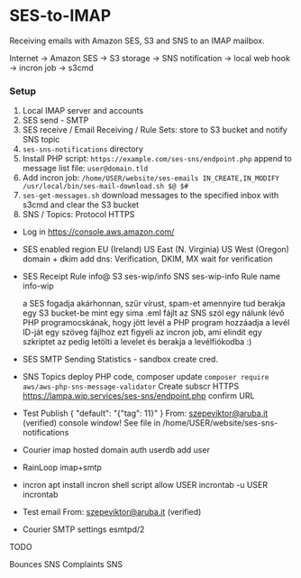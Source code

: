 # SES-to-IMAP

Receiving emails with Amazon SES, S3 and SNS to an IMAP mailbox.

Internet → Amazon SES → S3 storage → SNS notification → local web hook → incron job → s3cmd

### Setup

1. Local IMAP server and accounts
1. SES send - SMTP
1. SES receive / Email Receiving / Rule Sets: store to S3 bucket and notify SNS topic
1. `ses-sns-notifications` directory
1. Install PHP script: `https://example.com/ses-sns/endpoint.php` append to message list file: `user@domain.tld`
1. Add incron job: `/home/USER/website/ses-emails IN_CREATE,IN_MODIFY /usr/local/bin/ses-mail-download.sh $@ $#`
1. `ses-get-messages.sh` download messages to the specified inbox with s3cmd and clear the S3 bucket
1. SNS / Topics: Protocol HTTPS




- Log in https://console.aws.amazon.com/
- SES
    enabled region EU (Ireland) US East (N. Virginia) US West (Oregon)
    domain + dkim
    add dns: Verification, DKIM, MX
    wait for verification
- SES Receipt
    Rule
    info@
    S3 ses-wip/info
    SNS ses-wip-info
    Rule name info-wip

    a SES fogadja akárhonnan, szűr vírust, spam-et amennyire tud
    berakja egy S3 bucket-be mint egy sima .eml fájlt
    az SNS szól egy nálunk lévő PHP programocskának, hogy jött levél
    a PHP program hozzáadja a levél ID-ját egy szöveg fájlhoz
    ezt figyeli az incron job, ami elindít egy szkriptet
    az pedig letölti a levelet és berakja a levélfiókodba :)
- SES SMTP
    Sending Statistics - sandbox
    create cred.
- SNS
    Topics
    deploy PHP code, composer update
    `composer require aws/aws-php-sns-message-validator`
    Create subscr HTTPS https://lampa.wip.services/ses-sns/endpoint.php
    confirm URL
- Test
    Publish { "default": "{\"tag\": 11}" }
    From: szepeviktor@aruba.it (verified)
console window!
    See file in /home/USER/website/ses-sns-notifications
- Courier imap
    hosted domain
    auth userdb
    add user
- RainLoop
    imap+smtp
- incron
    apt install
    incron shell script
    allow USER
    incrontab -u USER incrontab
- Test email
    From: szepeviktor@aruba.it (verified)
- Courier SMTP settings
    esmtpd/2

TODO

Bounces SNS
Complaints SNS
